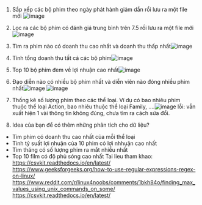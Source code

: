 1. Sắp xếp các bộ phim theo ngày phát hành giảm dần rồi lưu ra một file mới
   ![image](https://github.com/user-attachments/assets/f9d9ae69-876f-421e-825c-5910ce11d2d7)

2. Lọc ra các bộ phim có đánh giá trung bình trên 7.5 rồi lưu ra một file mới![image](https://github.com/user-attachments/assets/f6aa98f2-04e1-4b47-af04-e36e5e4b4d77)

3. Tìm ra phim nào có doanh thu cao nhất và doanh thu thấp nhất![image](https://github.com/user-attachments/assets/a9820f60-d3fe-47e4-8ee6-558108605cc8)

4. Tính tổng doanh thu tất cả các bộ phim![image](https://github.com/user-attachments/assets/be7c53ad-1a2e-4b9d-978a-4b3e2f694f75)

5. Top 10 bộ phim đem về lợi nhuận cao nhất![image](https://github.com/user-attachments/assets/63bdb813-9d2a-4576-9087-cdf1659b914d)


6. Đạo diễn nào có nhiều bộ phim nhất và diễn viên nào đóng nhiều phim nhất![image](https://github.com/user-attachments/assets/840a88dd-e6a7-47ed-bd77-fec93f479a4a)
![image](https://github.com/user-attachments/assets/8c28633c-0281-4803-ac80-3da8220d87c1)


7. Thống kê số lượng phim theo các thể loại. Ví dụ có bao nhiêu phim thuộc thể loại Action, bao nhiêu thuộc thể loại Family, ….![image](https://github.com/user-attachments/assets/1c023b56-a99a-4625-ab00-17ba211a6680) 
lỗi: vẫn xuất hiện 1 vài thông tin không đúng, chưa tìm ra cách sửa đổi.
8. Idea của bạn để có thêm những phân tích cho dữ liệu?
- Tìm phim có doanh thu cao nhất của mỗi thể loại
- Tính tỷ suất lợi nhuận của 10 phim có lợi nhhuận cao nhất
- Tìm tháng có số lượng phim ra mắt nhiều nhất
- Top 10 film có độ phủ sóng cao nhất
Tai lieu tham khao: 
https://csvkit.readthedocs.io/en/latest/
https://www.geeksforgeeks.org/how-to-use-regular-expressions-regex-on-linux/
https://www.reddit.com/r/linux4noobs/comments/1bkh84o/finding_max_values_using_unix_commands_on_some/
https://csvkit.readthedocs.io/en/latest/
